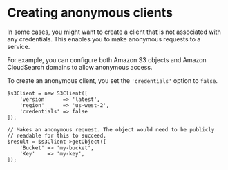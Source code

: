 # Creating anonymous clients<a name="guide_credentials_anonymous"></a>

In some cases, you might want to create a client that is not associated with any credentials\. This enables you to make anonymous requests to a service\.

For example, you can configure both Amazon S3 objects and Amazon CloudSearch domains to allow anonymous access\.

To create an anonymous client, you set the `'credentials'` option to `false`\.

```
$s3Client = new S3Client([
    'version'     => 'latest',
    'region'      => 'us-west-2',
    'credentials' => false
]);

// Makes an anonymous request. The object would need to be publicly
// readable for this to succeed.
$result = $s3Client->getObject([
    'Bucket' => 'my-bucket',
    'Key'    => 'my-key',
]);
```